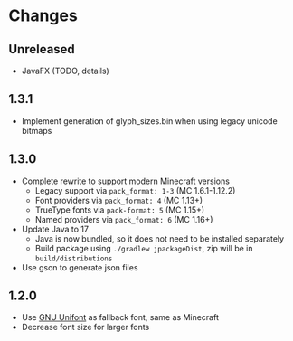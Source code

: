 # Changes

## Unreleased

- JavaFX (TODO, details)

## 1.3.1

- Implement generation of glyph_sizes.bin when using legacy unicode bitmaps

## 1.3.0

- Complete rewrite to support modern Minecraft versions
    - Legacy support via `pack_format: 1-3` (MC 1.6.1-1.12.2)
    - Font providers via `pack_format: 4` (MC 1.13+)
    - TrueType fonts via `pack-format: 5` (MC 1.15+)
    - Named providers via `pack_format: 6` (MC 1.16+)
- Update Java to 17
  - Java is now bundled, so it does not need to be installed separately
  - Build package using `./gradlew jpackageDist`, zip will be in
    `build/distributions`
- Use gson to generate json files

## 1.2.0

- Use [GNU Unifont](https://unifoundry.com/unifont/index.html) as fallback font, same as Minecraft
- Decrease font size for larger fonts